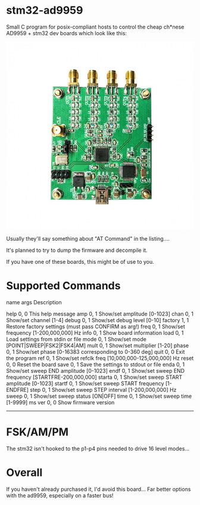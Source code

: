 # stm32-ad9959
Small C program for posix-compliant hosts to control the cheap ch*nese AD9959 + stm32 dev boards which look like this:

![devboard.jpg](https://github.com/pripyatautomations/stm32-ad9959/blob/main/doc/board-001.jpg?raw=true)

Usually they'll say something about "AT Command" in the listing....

It's planned to try to dump the firmware and decompile it.

If you have one of these boards, this might be of use to you.

# Supported Commands
>
 name	        args	 Description

help		0, 0	This help message
amp		0, 1	Show/set amplitude [0-1023]
chan		0, 1	Show/set channel [1-4]
debug		0, 1	Show/set debug level [0-10]
factory		1, 1	Restore factory settings (must pass CONFIRM as arg!)
freq		0, 1	Show/set frequency [1-200,000,000] Hz
info		0, 1	Show board information
load		0, 1	Load settings from stdin or file
mode		0, 1	Show/set mode [POINT|SWEEP|FSK2|FSK4|AM]
mult		0, 1	Show/set multiplier [1-20]
phase		0, 1	Show/set phase [0-16383 corresponding to 0-360 deg]
quit		0, 0	Exit the program
ref		0, 1	Show/set refclk freq [10,000,000-125,000,000] Hz
reset		0, 0	Reset the board
save		0, 1	Save the settings to stdout or file
enda		0, 1	Show/set sweep END amplitude [0-1023]
endf		0, 1	Show/set sweep END frequency [STARTFRE-200,000,000]
starta		0, 1	Show/set sweep START amplitude [0-1023]
startf		0, 1	Show/set sweep START frequency [1-ENDFRE]
step		0, 1	Show/set sweep STEP interval [1-200,000,000] Hz
sweep		0, 1	Show/set sweep status [ON|OFF]
time		0, 1	Show/set sweep time [1-9999] ms
ver		0, 0	Show firmware version
****

# FSK/AM/PM
The stm32 isn't hooked to the p1-p4 pins needed to drive 16 level modes...

# Overall
If you haven't already purchased it, I'd avoid this board... Far better
options with the ad9959, especially on a faster bus!
